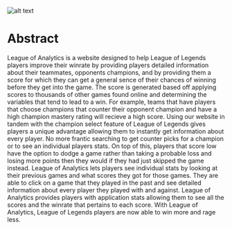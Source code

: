 ![alt text](https://i.imgur.com/eCbXjKA.jpg)
# Abstract
League of Analytics is a website designed to help League of Legends players improve their winrate by providing players detailed information about their teammates, opponents champions, and by providing them a score for which they can get a general sence of their chances of winning before they get into the game. The score is generated based off applying scores to thousands of other games found online and determining the variables that tend to lead to a win. For example, teams that have players that choose champions that counter their opponent champion and have a high champion mastery rating will recieve a high score. Using our website in tandem with the champion select feature of League of Legends gives players a unique advantage allowing them to instantly get information about every player. No more frantic searching to get counter picks for a champion or to see an individual players stats. On top of this, players that score low have the option to dodge a game rather than taking a probable loss and losing more points then they would if they had just skipped the game instead. League of Analytics lets players see individual stats by looking at their previous games and what scores they got for those games. They are able to click on a game that they played in the past and see detailed information about every player they played with and against. League of Analytics provides players with application stats allowing them to see all the scores and the winrate that pertains to each score. With League of Analytics, League of Legends players are now able to win more and rage less.
